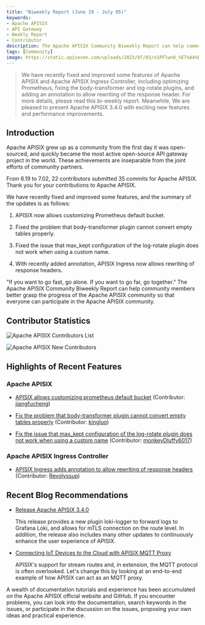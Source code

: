```yaml
---
title: "Biweekly Report (June 19 - July 05)"
keywords: 
- Apache APISIX
- API Gateway
- Weekly Report
- Contributor
description: The Apache APISIX Community Biweekly Report can help community members better grasp the progress of the Apache APISIX community so that everyone can participate in the Apache APISIX community.
tags: [Community]
image: https://static.apiseven.com/uploads/2023/07/03/o1PFlwn0_%E7%A4%BE%E5%8C%BA%E5%8F%8C%E5%91%A8%E6%8A%A5-%E5%85%AC%E4%BC%97%E5%8F%B7%E5%A4%B4%E5%9B%BE-%E8%8B%B1%E6%96%87.png
---
```


> We have recently fixed and improved some features of Apache APISIX and Apache APISIX Ingress Controller, including optimizing Prometheus, fixing the body-transformer and log-rotate plugins, and adding an annotation to allow rewriting of the response header. For more details, please read this bi-weekly report. Meanwhile, We are pleased to present Apache APISIX 3.4.0 with exciting new features and performance improvements.

<!--truncate-->

## Introduction

Apache APISIX grew up as a community from the first day it was open-sourced, and quickly became the most active open-source API gateway project in the world. These achievements are inseparable from the joint efforts of community partners.

From 6.19 to 7.02, 22 contributors submitted 35 commits for Apache APISIX. Thank you for your contributions to Apache APISIX.

We have recently fixed and improved some features, and the summary of the updates is as follows:

1. APISIX now allows customizing Prometheus default bucket.

2. Fixed the problem that body-transformer plugin cannot convert empty tables properly.

3. Fixed the issue that max_kept configuration of the log-rotate plugin does not work when using a custom name.

4. With recently added annotation, APISIX Ingress now allows rewriting of response headers.

"If you want to go fast, go alone. If you want to go far, go together." The Apache APISIX Community Biweekly Report can help community members better grasp the progress of the Apache APISIX community so that everyone can participate in the Apache APISIX community.

## Contributor Statistics

![Apache APISIX Contributors List](https://static.apiseven.com/uploads/2023/07/03/NmhS4JKj_%E8%B4%A1%E7%8C%AE%E8%80%85%E5%90%8D%E5%8D%95.png)

![Apache APISIX New Contributors](https://static.apiseven.com/uploads/2023/07/07/M3P3D5AP_%E6%96%B0%E6%99%8B%E8%B4%A1%E7%8C%AE%E8%80%85%E6%B5%B7%E6%8A%A5.png)

## Highlights of Recent Features

### Apache APISIX

- [APISIX allows customizing prometheus default bucket](https://github.com/apache/apisix/pull/9673) (Contributor: [jiangfucheng](https://github.com/jiangfucheng))

- [Fix the problem that body-transformer plugin cannot convert empty tables properly](https://github.com/apache/apisix/pull/9669) (Contributor: [kingluo](https://github.com/kingluo))

- [Fix the issue that max_kept configuration of the log-rotate plugin does not work when using a custom name](https://github.com/apache/apisix/pull/9749) (Contributor: [monkeyDluffy6017](https://github.com/monkeyDluffy6017))

### Apache APISIX Ingress Controller

- [APISIX Ingress adds annotation to allow rewriting of response headers](https://github.com/apache/apisix-ingress-controller/pull/1861) (Contributor: [Revolyssup](https://github.com/Revolyssup))

## Recent Blog Recommendations

- [Release Apache APISIX 3.4.0](https://apisix.apache.org/blog/2023/06/30/release-apache-apisix-3.4.0/)

  This release provides a new plugin loki-logger to forward logs to Grafana Loki, and allows for mTLS connection on the route level. In addition, the release also includes many other updates to continuously enhance the user experience of APISIX.

- [Connecting IoT Devices to the Cloud with APISIX MQTT Proxy](https://apisix.apache.org/blog/2023/06/30/apisix-mqtt-proxy/)

  APISIX's support for stream routes and, in extension, the MQTT protocol is often overlooked. Let's change this by looking at an end-to-end example of how APISIX can act as an MQTT proxy.

A wealth of documentation tutorials and experience has been accumulated on the Apache APISIX official website and GitHub. If you encounter problems, you can look into the documentation, search keywords in the issues, or participate in the discussion on the issues, proposing your own ideas and practical experience.

